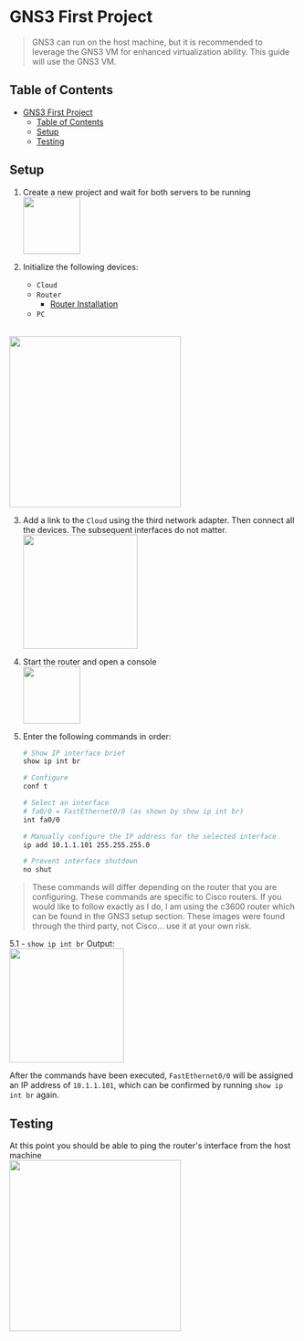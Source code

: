 # GNS3 First Project
> GNS3 can run on the host machine, but it is recommended to leverage the GNS3 VM for enhanced virtualization ability. This guide will use the GNS3 VM.

## Table of Contents
- [GNS3 First Project](#gns3-first-project)
  - [Table of Contents](#table-of-contents)
  - [Setup](#setup)
  - [Testing](#testing)


## Setup
1. Create a new project and wait for both servers to be running
<br><img src="https://i.postimg.cc/yY2rZMqv/firstproj-proj-0.png" height="100"> <br>



2. Initialize the following devices:
   - `Cloud`
   - `Router`
      - [Router Installation](../setup/gns3.md)
   - `PC`

<br><img src="https://i.postimg.cc/brs3GT37/firstproj-proj-1.png" height="300"> <br>



3. Add a link to the `Cloud` using the third network adapter. Then connect all the devices. The subsequent interfaces do not matter.
<br><img src="https://i.postimg.cc/j2mvy71L/firstproj-proj-2.png" height="200"> <br>


4. Start the router and open a console
<br><img src="https://i.postimg.cc/zGW2Sx85/firstproj-proj-3.png" height="100"> <br>


5. Enter the following commands in order:

    ```bash
    # Show IP interface brief
    show ip int br
    
    # Configure 
    conf t
    
    # Select an interface
    # fa0/0 = FastEthernet0/0 (as shown by show ip int br)
    int fa0/0
    
    # Manually configure the IP address for the selected interface
    ip add 10.1.1.101 255.255.255.0
    
    # Prevent interface shutdown
    no shut
    ```

> These commands will differ depending on the router that you are configuring. These commands are specific to Cisco routers. If you would like to follow exactly as I do, I am using the c3600 router which can be found in the GNS3 setup section. These images were found through the third party, not Cisco... use it at your own risk.

5.1 - `show ip int br` Output:
<br><img src="https://i.postimg.cc/Px6Srczb/firstproj-router-0.png" height="200"> <br>


After the commands have been executed, `FastEthernet0/0` will be assigned an IP address of `10.1.1.101`, which can be confirmed by running `show ip int br` again.
 

## Testing
At this point you should be able to ping the router's interface from the host machine
<br><img src="https://i.postimg.cc/2jK0ss5r/firstproj-test-0.png" height="300"> <br>

